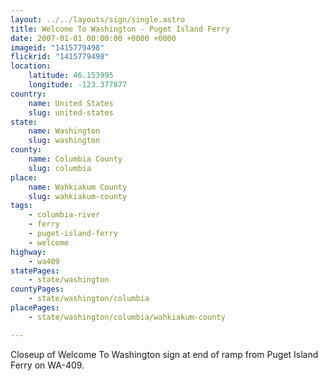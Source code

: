 ```yaml
---
layout: ../../layouts/sign/single.astro
title: Welcome To Washington - Puget Island Ferry
date: 2007-01-01 00:00:00 +0000 +0000
imageid: "1415779498"
flickrid: "1415779498"
location:
    latitude: 46.153995
    longitude: -123.377877
country:
    name: United States
    slug: united-states
state:
    name: Washington
    slug: washington
county:
    name: Columbia County
    slug: columbia
place:
    name: Wahkiakum County
    slug: wahkiakum-county
tags:
    - columbia-river
    - ferry
    - puget-island-ferry
    - welcome
highway:
    - wa409
statePages:
    - state/washington
countyPages:
    - state/washington/columbia
placePages:
    - state/washington/columbia/wahkiakum-county

---
```

Closeup of Welcome To Washington sign at end of ramp from Puget Island Ferry on WA-409.